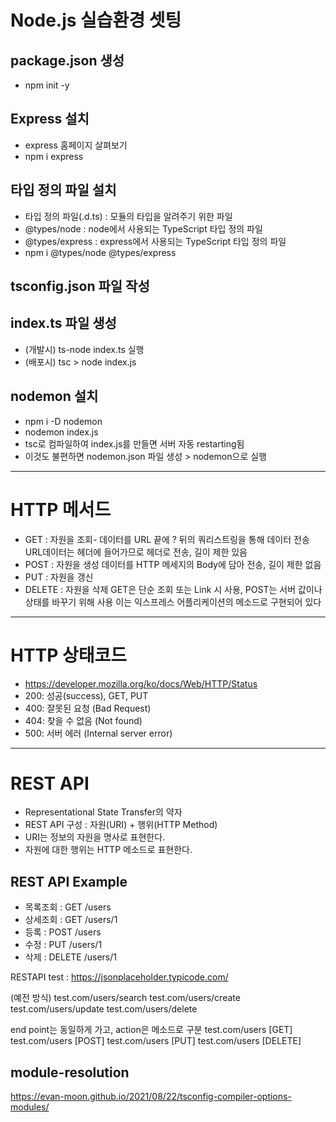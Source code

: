 # Node.js 실습환경 셋팅

## package.json 생성
- npm init -y

## Express 설치
- express 홈페이지 살펴보기
- npm i express

## 타입 정의 파일 설치
- 타입 정의 파일(.d.ts) : 모듈의 타입을 알려주기 위한 파일
- @types/node : node에서 사용되는 TypeScript 타입 정의 파일
- @types/express : express에서 사용되는 TypeScript 타입 정의 파일
- npm i @types/node @types/express

## tsconfig.json 파일 작성

## index.ts 파일 생성
- (개발시) ts-node index.ts 실행
- (배포시) tsc > node index.js

## nodemon 설치
- npm i -D nodemon
- nodemon index.js
- tsc로 컴파일하여 index.js를 만들면 서버 자동 restarting됨
- 이것도 불편하면 nodemon.json 파일 생성 > nodemon으로 실행
---

# HTTP 메서드
- GET : 자원을 조회- 
      데이터를 URL 끝에 ? 뒤의 쿼리스트링을 통해 데이터 전송
      URL데이터는 헤더에 들어가므로 헤더로 전송, 길이 제한 있음
- POST : 자원을 생성
       데이터를 HTTP 메세지의 Body에 담아 전송, 길이 제한 없음
- PUT : 자원을 갱신
- DELETE : 자원을 삭제
GET은 단순 조회 또는 Link 시 사용, POST는 서버 값이나 상태를 바꾸기 위해 사용
이는 익스프레스 어플리케이션의 메소드로 구현되어 있다
---

# HTTP 상태코드
- https://developer.mozilla.org/ko/docs/Web/HTTP/Status
- 200: 성공(success), GET, PUT
- 400: 잘못된 요청 (Bad Request)
- 404: 찾을 수 없음 (Not found)
- 500: 서버 에러 (Internal server error)

---

# REST API
- Representational State Transfer의 약자
- REST API 구성 : 자원(URI) + 행위(HTTP Method)
- URI는 정보의 자원을 명사로 표현한다.
- 자원에 대한 행위는 HTTP 메소드로 표현한다.

## REST API Example
- 목록조회 : GET /users
- 상세조회 : GET /users/1
- 등록 : POST /users
- 수정 : PUT /users/1
- 삭제 : DELETE /users/1

RESTAPI test : https://jsonplaceholder.typicode.com/

(예전 방식)
test.com/users/search
test.com/users/create
test.com/users/update
test.com/users/delete

end point는 동일하게 가고, action은 메소드로 구분
test.com/users [GET]
test.com/users [POST]
test.com/users [PUT]
test.com/users [DELETE]


## module-resolution
https://evan-moon.github.io/2021/08/22/tsconfig-compiler-options-modules/
